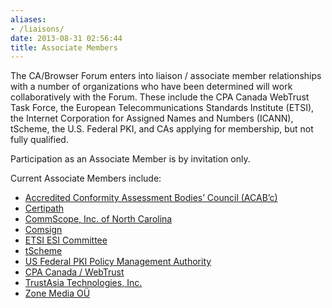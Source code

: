 ```yaml
---
aliases:
- /liaisons/
date: 2013-08-31 02:56:44
title: Associate Members
---
```


The CA/Browser Forum enters into liaison / associate member relationships with a number of organizations who have been determined will work collaboratively with the Forum. These include the CPA Canada WebTrust Task Force, the European Telecommunications Standards Institute (ETSI), the Internet Corporation for Assigned Names and Numbers (ICANN), tScheme, the U.S. Federal PKI, and CAs applying for membership, but not fully qualified.

Participation as an Associate Member is by invitation only.

Current Associate Members include:

- [Accredited Conformity Assessment Bodies’ Council (ACAB’c)][1]
- [Certipath][2]
- [CommScope, Inc. of North Carolina][3]
- [Comsign][4]
- [ETSI ESI Committee][5]
- [tScheme][6]
- [US Federal PKI Policy Management Authority][7]
- [CPA Canada / WebTrust][8]
- [TrustAsia Technologies, Inc.][9]
- [Zone Media OÜ][10]

[1]: http://www.acab-c.com/
[2]: https://certipath.com/
[3]: http://www.commscope.com
[4]: https://www.comsign.co.il/
[5]: https://www.etsi.org/committee/1399-esi
[6]: https://www.tscheme.org/
[7]: https://playbooks.idmanagement.gov/fpki/
[8]: https://www.cpacanada.ca/en/business-and-accounting-resources/audit-and-assurance/overview-of-webtrust-services
[9]: https://www.trustasia.com
[10]: https://www.zone.ee/en/